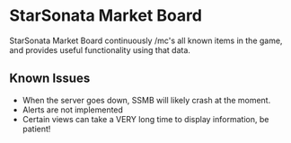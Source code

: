 # StarSonata Market Board

StarSonata Market Board continuously /mc's all known items in the game, and provides useful functionality using that data.

## Known Issues

- When the server goes down, SSMB will likely crash at the moment.
- Alerts are not implemented
- Certain views can take a VERY long time to display information, be patient!
